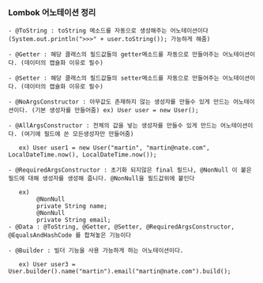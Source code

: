 ### Lombok 어노테이션 정리
    - @ToString : toString 메소드를 자동으로 생성해주는 어노테이션이다 (System.out.println(">>>" + user.toString()); 가능하게 해줌)
    
    - @Getter : 해당 클래스의 필드값들의 getter메소드를 자동으로 만들어주는 어노테이션이다. (데이터의 캡슐화 이유로 필수) 
    
    - @Setter : 해당 클래스의 필드값들의 setter메소드를 자동으로 만들어주는 어노테이션이다. (데이터의 캡슐화 이유로 필수) 
    
    - @NoArgsConstructor : 아무값도 존재하지 않는 생성자를 만들수 있게 만드는 어노테이션이다. (기본 생성자를 만들어줌) ex) User user = new User();
    
    - @AllArgsConstructor : 전체의 값을 넣는 생성자를 만들수 있게 만드는 어노테이션이다. (여기에 필드에 쓴 모든생성자만 만들어줌) 
    
       ex) User user1 = new User("martin", "martin@nate.com", LocalDateTime.now(), LocalDateTime.now());
       
    - @RequiredArgsConstructor : 초기화 되지않은 final 필드나, @NonNull 이 붙은 필드에 대해 생성자를 생성해 줍니다. @NonNull을 필드값위에 붙인다
    
       ex) 
            @NonNull
            private String name;
            @NonNull
            private String email;
    - @Data : @ToString, @Getter, @Setter, @RequiredArgsConstructor, @EqualsAndHashCode 를 합쳐놓은 기능이다
    
    - @Builder : 빌더 기능을 사용 가능하게 하는 어노테이션이다.
    
       ex) User user3 = User.builder().name("martin").email("martin@nate.com").build();
